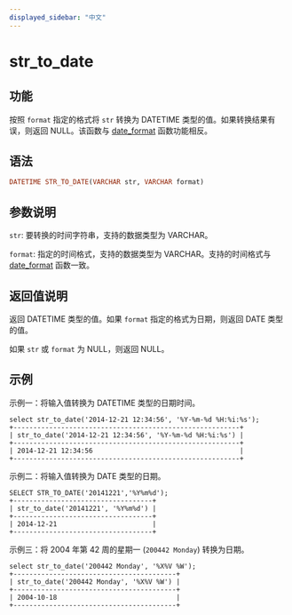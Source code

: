 ```yaml
---
displayed_sidebar: "中文"
---
```


# str_to_date

## 功能

按照 `format` 指定的格式将 `str` 转换为 DATETIME 类型的值。如果转换结果有误，则返回 NULL。该函数与 [date_format](./date_format.md) 函数功能相反。

## 语法

```Haskell
DATETIME STR_TO_DATE(VARCHAR str, VARCHAR format)
```

## 参数说明

`str`: 要转换的时间字符串，支持的数据类型为 VARCHAR。

`format`: 指定的时间格式，支持的数据类型为 VARCHAR。支持的时间格式与 [date_format](./date_format.md) 函数一致。

## 返回值说明

返回 DATETIME 类型的值。如果 `format` 指定的格式为日期，则返回 DATE 类型的值。

如果 `str` 或 `format` 为 NULL，则返回 NULL。

## 示例

示例一：将输入值转换为 DATETIME 类型的日期时间。

```Plain
select str_to_date('2014-12-21 12:34:56', '%Y-%m-%d %H:%i:%s');
+---------------------------------------------------------+
| str_to_date('2014-12-21 12:34:56', '%Y-%m-%d %H:%i:%s') |
+---------------------------------------------------------+
| 2014-12-21 12:34:56                                     |
+---------------------------------------------------------+
```

示例二：将输入值转换为 DATE 类型的日期。

```Plain
SELECT STR_TO_DATE('20141221','%Y%m%d');
+-----------------------------------+
| str_to_date('20141221', '%Y%m%d') |
+-----------------------------------+
| 2014-12-21                        |
+-----------------------------------+
```

示例三：将 2004 年第 42 周的星期一 (`200442 Monday`) 转换为日期。

```Plain
select str_to_date('200442 Monday', '%X%V %W');
+-----------------------------------------+
| str_to_date('200442 Monday', '%X%V %W') |
+-----------------------------------------+
| 2004-10-18                              |
+-----------------------------------------+
```